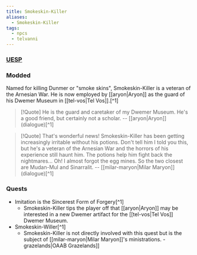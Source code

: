 ```yaml
---
title: Smokeskin-Killer
aliases:
  - Smokeskin-Killer
tags:
  - npcs
  - telvanni
---
```

### [UESP](https://en.uesp.net/wiki/Morrowind:Tel_Vos#Smokeskin-Killer)
### Modded
Named for killing Dunmer or "smoke skins", Smokeskin-Killer is a veteran of the Arnesian War. He is now employed by [[aryon|Aryon]] as the guard of his Dwemer Museum in [[tel-vos|Tel Vos]].[^1]

> [!Quote]
> He is the guard and caretaker of my Dwemer Museum. He's a good friend, but certainly not a scholar.
> -- [[aryon|Aryon]] (dialogue)[^1]

> [!Quote]
> That's wonderful news! Smokeskin-Killer has been getting increasingly irritable without his potions. Don't tell him I told you this, but he's a veteran of the Arnesian War and the horrors of his experience still haunt him. The potions help him fight back the nightmares... Oh! I almost forgot the egg mines. So the two closest are Mudan-Mul and Sinarralit.
> -- [[milar-maryon|Milar Maryon]] (dialogue)[^1]
### Quests
* Imitation is the Sincerest Form of Forgery[^1]
	* Smokeskin-Killer tips the player off that [[aryon|Aryon]] may be interested in a new Dwemer artifact for the [[tel-vos|Tel Vos]] Dwemer Museum.
* Smokeskin-Willer[^1]
	* Smokeskin-Killer is not directly involved with this quest but is the subject of [[milar-maryon|Milar Maryon]]'s ministrations.
-grazelands|OAAB Grazelands]]